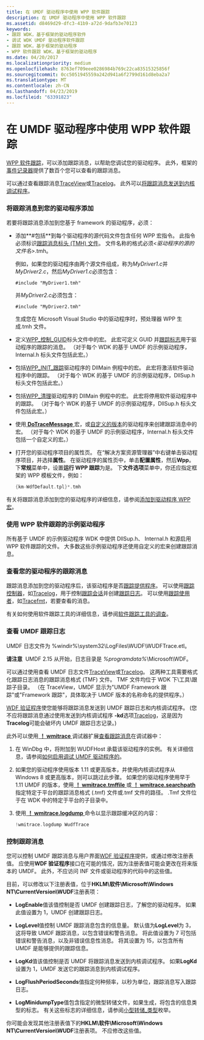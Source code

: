 ```yaml
---
title: 在 UMDF 驱动程序中使用 WPP 软件跟踪
description: 在 UMDF 驱动程序中使用 WPP 软件跟踪
ms.assetid: d8469d29-dfc3-41b9-a72d-9dafb3e70123
keywords:
- 跟踪 WDK，基于框架的驱动程序软件
- 调试 WDK UMDF 驱动程序软件跟踪
- 跟踪 WDK，基于框架的驱动程序
- WPP 软件跟踪 WDK，基于框架的驱动程序
ms.date: 04/20/2017
ms.localizationpriority: medium
ms.openlocfilehash: 8763ef709eee0286984b769c22ca83515325856f
ms.sourcegitcommit: 0cc5051945559a242d941a6f2799d161d8eba2a7
ms.translationtype: MT
ms.contentlocale: zh-CN
ms.lasthandoff: 04/23/2019
ms.locfileid: "63391823"
---
```

# <a name="using-wpp-software-tracing-in-umdf-drivers"></a>在 UMDF 驱动程序中使用 WPP 软件跟踪


[WPP 软件跟踪](https://msdn.microsoft.com/library/windows/hardware/ff556204)，可以添加跟踪消息，以帮助您调试您的驱动程序。 此外，框架的[事件记录器](using-the-framework-s-event-logger.md)提供了数百个您可以查看的跟踪消息。

可以通过查看跟踪消息[TraceView](https://msdn.microsoft.com/library/windows/hardware/ff553872)或[Tracelog](https://msdn.microsoft.com/library/windows/hardware/ff552994)。 此外可以[将跟踪消息发送到内核调试程序](https://msdn.microsoft.com/library/windows/hardware/ff546837)。

### <a name="adding-tracing-messages-to-your-driver"></a>将跟踪消息到您的驱动程序添加

若要将跟踪消息添加到您基于 framework 的驱动程序，必须：

-   添加**\#包括**到每个驱动程序的源代码文件包含任何 WPP 宏指令。 此指令必须标识[跟踪消息标头 (TMH) 文件](https://msdn.microsoft.com/library/windows/hardware/ff553926)。 文件名称的格式必须&lt;*驱动程序的源的文件名*&gt;.tmh。

    例如，如果您的驱动程序由两个源文件组成，称为*MyDriver1.c*并*MyDriver2.c*，然后*MyDriver1.c*必须包含：

    `#include "MyDriver1.tmh"`

    并*MyDriver2.c*必须包含：

    `#include "MyDriver2.tmh"`

    生成您在 Microsoft Visual Studio 中的驱动程序时，预处理器 WPP 生成.tmh 文件。

-   定义[WPP\_控制\_GUID](https://msdn.microsoft.com/library/windows/hardware/ff556186)标头文件中的宏。 此宏可定义 GUID 并[跟踪标志](https://msdn.microsoft.com/library/windows/hardware/ff553904)用于驱动程序的跟踪的消息。 （对于每个 WDK 的基于 UMDF 的示例驱动程序，Internal.h 标头文件包括此宏。）

-   包括[WPP\_INIT\_跟踪](https://msdn.microsoft.com/library/windows/hardware/ff556191)驱动程序的 DllMain 例程中的宏。 此宏将激活软件驱动程序中的跟踪。 （对于每个 WDK 的基于 UMDF 的示例驱动程序，DllSup.h 标头文件包括此宏。）

-   包括[WPP\_清理](https://msdn.microsoft.com/library/windows/hardware/ff556179)驱动程序的 DllMain 例程中的宏。 此宏将停用软件驱动程序中的跟踪。 （对于每个 WDK 的基于 UMDF 的示例驱动程序，DllSup.h 标头文件包括此宏。）

-   使用[ **DoTraceMessage** ](https://msdn.microsoft.com/library/windows/hardware/ff544918)宏，或[自定义的版本](https://msdn.microsoft.com/library/windows/hardware/ff542492)的驱动程序来创建跟踪消息中的宏。 （对于每个 WDK 的基于 UMDF 的示例驱动程序，Internal.h 标头文件包括一个自定义的宏。）

-   打开您的驱动程序项目的属性页。 在“解决方案资源管理器”中右键单击驱动程序项目，并选择**属性**。 在驱动程序的属性页中，单击**配置属性**，然后**Wpp**。 下**常规**菜单中，设置**运行 WPP 跟踪**为是。 下**文件选项**菜单中，你还应指定框架的 WPP 模板文件，例如：

    ```cpp
    {km-WdfDefault.tpl}*.tmh
    ```

有关将跟踪消息添加到您的驱动程序的详细信息，请参阅[添加到驱动程序 WPP 宏](https://msdn.microsoft.com/library/windows/hardware/ff541243)。

### <a name="sample-drivers-that-use-wpp-software-tracing"></a>使用 WPP 软件跟踪的示例驱动程序

所有基于 UMDF 的示例驱动程序 WDK 中提供 DllSup.h、 Internal.h 和源启用 WPP 软件跟踪的文件。 大多数这些示例驱动程序还使用自定义的宏来创建跟踪消息。

### <a name="viewing-your-drivers-trace-messages"></a>查看您的驱动程序的跟踪消息

跟踪消息添加到您的驱动程序后，该驱动程序是否[跟踪提供程序](https://msdn.microsoft.com/library/windows/hardware/ff553944)。 可以使用[跟踪控制器](https://msdn.microsoft.com/library/windows/hardware/ff553901)，如[Tracelog](https://msdn.microsoft.com/library/windows/hardware/ff552994)，用于控制[跟踪会话](https://msdn.microsoft.com/library/windows/hardware/ff553950)并创建[跟踪日志](https://msdn.microsoft.com/library/windows/hardware/ff553911)。 可以使用[跟踪使用者](https://msdn.microsoft.com/library/windows/hardware/ff553900)，如[Tracefmt](https://msdn.microsoft.com/library/windows/hardware/ff552974)，若要查看的消息。

有关如何使用软件跟踪工具的详细信息，请参阅[软件跟踪工具的调查](https://msdn.microsoft.com/library/windows/hardware/ff552869)。

### <a name="viewing-the-umdf-trace-log"></a>查看 UMDF 跟踪日志

UMDF 日志文件为 %windir%\\system32\\LogFiles\\WUDF\\WUDFTrace.etl。

**请注意**  UMDF 2.15 从开始，日志目录是 *%programdata%*\\Microsoft\\WDF。

 

可以通过使用查看 UMDF 日志文件[TraceView](https://msdn.microsoft.com/library/windows/hardware/ff553872)或[Tracelog](https://msdn.microsoft.com/library/windows/hardware/ff552994)。 这两种工具需要格式化跟踪日志消息的跟踪消息格式 (TMF) 文件。 TMF 文件均位于 WDK 下\\工具\\跟踪子目录。 （在 TraceView，UMDF 显示为"UMDF Framework 跟踪"或"Framework 跟踪"，具体取决于 UMDF 版本的名称命名的提供程序。）

[WDF 验证程序](https://msdn.microsoft.com/library/windows/hardware/ff556129)使您能够将跟踪消息发送到 UMDF 跟踪日志和内核调试程序。 (您不应将跟踪消息通过使用发送到内核调试程序 **-kd**选项[Tracelog](https://msdn.microsoft.com/library/windows/hardware/ff552994)，这是因为**Tracelog**可能会破坏内 UMDF 跟踪日志记录。)

此外可以使用[ **！ wmitrace** ](https://msdn.microsoft.com/library/windows/hardware/ff561362)调试器扩展[查看跟踪消息](https://msdn.microsoft.com/library/windows/hardware/ff546837)在调试器中：

1.  在 WinDbg 中，将附加到 WUDFHost 承载该驱动程序的实例。 有关详细信息，请参阅[如何启用调试 UMDF 驱动程序的](enabling-a-debugger.md)。
2.  如果您的驱动程序使用版本 1.11 或更高版本，并使用内核调试程序从 Windows 8 或更高版本，则可以跳过此步骤。 如果您的驱动程序使用早于 1.11 UMDF 的版本，使用[ **！ wmitrace.tmffile** ](https://msdn.microsoft.com/library/windows/hardware/ff566173)或[ **！ wmitrace.searchpath** ](https://msdn.microsoft.com/library/windows/hardware/ff566163)指定特定于平台的跟踪消息格式 (.tmf) 文件或.tmf 文件的路径。 .Tmf 文件位于在 WDK 中的特定于平台的子目录中。

3.  使用[ **！ wmitrace.logdump** ](https://msdn.microsoft.com/library/windows/hardware/ff566159)命令以显示跟踪缓冲区的内容：

    ```cpp
    !wmitrace.logdump WudfTrace
    ```

### <a name="controlling-trace-messages"></a>控制跟踪消息

您可以控制 UMDF 跟踪消息与用户界面[WDF 验证程序](https://msdn.microsoft.com/library/windows/hardware/ff556129)提供，或通过修改注册表值。 应使用**WDF 验证程序**接口在可能的情况，因为注册表值可能会更改在将来版本的 UMDF。 此外，不应访问 INF 文件或驱动程序的代码中的这些值。

目前，可以修改以下注册表值，位于**HKLM\\软件\\Microsoft\\Windows NT\\CurrentVersion\\WUDF**注册表项：

-   **LogEnable**值该值控制是否 UMDF 创建跟踪日志，了解您的驱动程序。 如果此值设置为 1，UMDF 创建跟踪日志。

-   **LogLevel**值控制 UMDF 跟踪消息包含的信息量。 默认值为**LogLevel**为 3，这将导致 UMDF 跟踪消息，以包含错误和警告消息。 将此值设置为 7 可包括错误和警告消息，以及非错误信息性消息。 将其设置为 15，以包含所有 UMDF 是能够提供的跟踪信息。

-   **LogKd**值该值控制是否 UMDF 将跟踪消息发送到内核调试程序。 如果**LogKd**设置为 1，UMDF 发送它的跟踪消息到内核调试程序。

-   **LogFlushPeriodSeconds**值指定何种频率，以秒为单位，跟踪消息写入跟踪日志。

-   **LogMinidumpType**值包含指定的微型转储文件，如果生成，将包含的信息类型的标志。 有关这些标志的详细信息，请参阅[小型转储\_类型](https://go.microsoft.com/fwlink/p/?linkid=160310)枚举。

你可能会发现其他注册表值下的**HKLM\\软件\\Microsoft\\Windows NT\\CurrentVersion\\WUDF**注册表项。 不应修改这些值。

 

 





